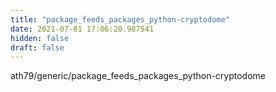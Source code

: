 ```yaml
---
title: "package_feeds_packages_python-cryptodome"
date: 2021-07-01 17:06:20.987541
hidden: false
draft: false
---
```


ath79/generic/package_feeds_packages_python-cryptodome

